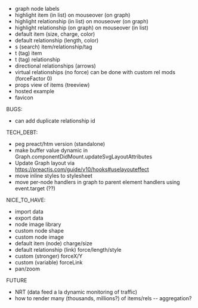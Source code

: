 - graph node labels
- highlight item (in list) on mouseover (on graph)
- highlight relationship (in list) on mouseover (on graph)
- highlight relationship (on graph) on mouseover (in list)
- default item (size, charge, color)
- default relationship (length, color)
- s (search) item/relationship/tag
- t (tag) item
- t (tag) relationship
- directional relationships (arrows)
- virtual relationships (no force) can be done with custom rel mods (forceFactor 0)
- props view of items (treeview)
- hosted example
- favicon

BUGS:
- can add duplicate relationship id

TECH_DEBT:
- peg preact/htm version (standalone)
- make buffer value dynamic in Graph.componentDidMount.updateSvgLayoutAttributes
- Update Graph layout via https://preactjs.com/guide/v10/hooks#uselayouteffect
- move inline styles to stylesheet
- move per-node handlers in graph to parent element handlers using event.target (??)

NICE_TO_HAVE:
- import data
- export data
- node image library
- custom node shape
- custom node image
- default item (node) charge/size
- default relationship (link) force/length/style
- custom (stronger) forceX/Y
- custom (variable) forceLink
- pan/zoom

FUTURE
- NRT (data feed a la dynamic monitoring of traffic)
- how to render many (thousands, millions?) of items/rels -- aggregation?